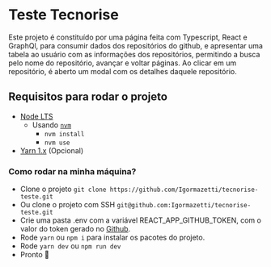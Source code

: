 # Teste Tecnorise

Este projeto é constituído por uma página feita com Typescript, React e GraphQl, para consumir dados dos repositórios do github, e apresentar uma tabela ao usuário com as informações dos repositórios, permitindo a busca pelo nome do repositório, avançar e voltar páginas. Ao clicar em um repositório, é aberto um modal com os detalhes daquele repositório.

## Requisitos para rodar o projeto

- [Node LTS](https://nodejs.org/en)
  - Usando [`nvm`](https://github.com/nvm-sh/nvm)
    - `nvm install`
    - `nvm use`
- [Yarn 1.x](https://classic.yarnpkg.com/lang/en/docs/install/#mac-stable) (Opcional)

### Como rodar na minha máquina?

- Clone o projeto `git clone https://github.com/Igormazetti/tecnorise-teste.git`
- Ou clone o projeto com SSH `git@github.com:Igormazetti/tecnorise-teste.git`
- Crie uma pasta .env com a variável REACT_APP_GITHUB_TOKEN, com o valor do token gerado no [Github](https://medium.com/@mbohlip/how-to-generate-a-classic-personal-access-token-in-github-04985b5432c7).
- Rode `yarn` ou `npm i` para instalar os pacotes do projeto.
- Rode `yarn dev` ou `npm run dev`
- Pronto 🎉
